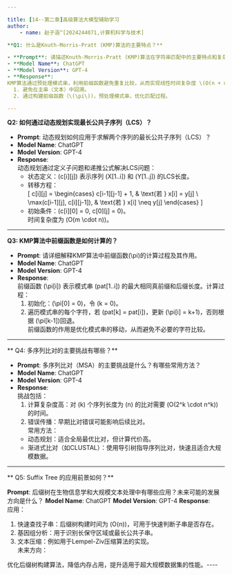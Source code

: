 ```yaml
---

title: [14--第二章]高级算法大模型辅助学习
author:
    - name: 赵子涵^[2024244071,计算机科学与技术]

**Q1: 什么是Knuth-Morris-Pratt (KMP)算法的主要特点？**

- **Prompt**: 请描述Knuth-Morris-Pratt (KMP)算法在字符串匹配中的主要特点和复杂度。
- **Model Name**: ChatGPT
- **Model Version**: GPT-4
- **Response**:  
KMP算法通过预处理模式串，利用前缀函数避免重复比较，从而实现线性时间复杂度 \(O(n + m)\)。它的主要特点是：  
  1. 避免在主串（文本）中回溯。  
  2. 通过构建前缀函数（\(\pi\))，预处理模式串，优化匹配过程。

---
```


**Q2: 如何通过动态规划实现最长公共子序列（LCS）？**

- **Prompt**: 动态规划如何应用于求解两个序列的最长公共子序列（LCS）？
- **Model Name**: ChatGPT
- **Model Version**: GPT-4
- **Response**:  
动态规划通过定义子问题和递推公式解决LCS问题：  
  - 状态定义：\(c[i][j]\) 表示序列 \(X[1..i]\) 和 \(Y[1..j]\) 的LCS长度。  
  - 转移方程：  
\[
c[i][j] = 
\begin{cases} 
c[i-1][j-1] + 1, & \text{若 } x[i] = y[j] \\
\max(c[i-1][j], c[i][j-1]), & \text{若 } x[i] \neq y[j]
\end{cases}
\]  
  - 初始条件：\(c[i][0] = 0, c[0][j] = 0\)。  
时间复杂度为 \(O(m \cdot n)\)。

---

**Q3: KMP算法中前缀函数是如何计算的？**

- **Prompt**: 请详细解释KMP算法中前缀函数\(\pi\)的计算过程及其作用。
- **Model Name**: ChatGPT
- **Model Version**: GPT-4
- **Response**:  
前缀函数 \(\pi[i]\) 表示模式串 \(pat[1..i]\) 的最大相同真前缀和后缀长度。计算过程：  
  1. 初始化：\(\pi[0] = 0\)，令 \(k = 0\)。  
  2. 遍历模式串的每个字符，若 \(pat[k] = pat[i]\)，更新 \(\pi[i] = k+1\)，否则根据 \(\pi[k-1]\)回退。  
前缀函数的作用是优化模式串的移动，从而避免不必要的字符比较。

---

** Q4: 多序列比对的主要挑战有哪些？**

- **Prompt**: 多序列比对（MSA）的主要挑战是什么？有哪些常用方法？
- **Model Name**: ChatGPT
- **Model Version**: GPT-4
- **Response**:  
挑战包括：  
  1. 计算复杂度高：对 \(k\) 个序列长度为 \(n\) 的比对需要 \(O(2^k \cdot n^k)\) 的时间。  
  2. 错误传播：早期比对错误可能影响后续比对。  
常用方法：
  - 动态规划：适合全局最优比对，但计算代价高。  
  - 渐进式比对（如CLUSTAL）：使用导引树指导序列比对，快速且适合大规模数据。

---

** Q5: Suffix Tree 的应用前景如何？**

**Prompt**: 后缀树在生物信息学和大规模文本处理中有哪些应用？未来可能的发展方向是什么？
**Model Name**: ChatGPT
**Model Version**: GPT-4
**Response**:  
应用：  
1. 快速查找子串：后缀树构建时间为 \(O(n)\)，可用于快速判断子串是否存在。  
2. 基因组分析：用于识别长保守区域或最长公共子串。  
3. 文本压缩：例如用于Lempel-Ziv压缩算法的实现。  
未来方向：

优化后缀树构建算法，降低内存占用，提升适用于超大规模数据集的性能。----
